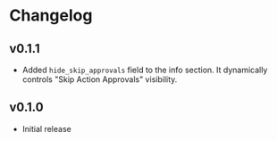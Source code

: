 # Changelog

## v0.1.1

- Added `hide_skip_approvals` field to the info section. It dynamically controls "Skip Action Approvals" visibility.

## v0.1.0

- Initial release
